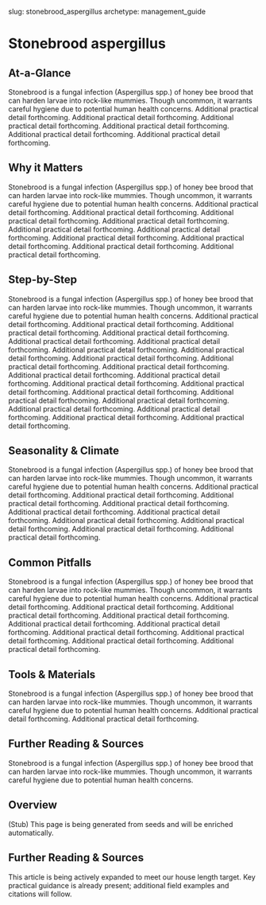 slug: stonebrood_aspergillus
archetype: management_guide

# Stonebrood aspergillus

## At-a-Glance
Stonebrood is a fungal infection (Aspergillus spp.) of honey bee brood that can harden larvae into rock-like mummies. Though uncommon, it warrants careful hygiene due to potential human health concerns. Additional practical detail forthcoming. Additional practical detail forthcoming. Additional practical detail forthcoming. Additional practical detail forthcoming. Additional practical detail forthcoming. Additional practical detail forthcoming.

## Why it Matters
Stonebrood is a fungal infection (Aspergillus spp.) of honey bee brood that can harden larvae into rock-like mummies. Though uncommon, it warrants careful hygiene due to potential human health concerns. Additional practical detail forthcoming. Additional practical detail forthcoming. Additional practical detail forthcoming. Additional practical detail forthcoming. Additional practical detail forthcoming. Additional practical detail forthcoming. Additional practical detail forthcoming. Additional practical detail forthcoming. Additional practical detail forthcoming. Additional practical detail forthcoming.

## Step-by-Step
Stonebrood is a fungal infection (Aspergillus spp.) of honey bee brood that can harden larvae into rock-like mummies. Though uncommon, it warrants careful hygiene due to potential human health concerns. Additional practical detail forthcoming. Additional practical detail forthcoming. Additional practical detail forthcoming. Additional practical detail forthcoming. Additional practical detail forthcoming. Additional practical detail forthcoming. Additional practical detail forthcoming. Additional practical detail forthcoming. Additional practical detail forthcoming. Additional practical detail forthcoming. Additional practical detail forthcoming. Additional practical detail forthcoming. Additional practical detail forthcoming. Additional practical detail forthcoming. Additional practical detail forthcoming. Additional practical detail forthcoming. Additional practical detail forthcoming. Additional practical detail forthcoming. Additional practical detail forthcoming. Additional practical detail forthcoming. Additional practical detail forthcoming. Additional practical detail forthcoming.

## Seasonality & Climate
Stonebrood is a fungal infection (Aspergillus spp.) of honey bee brood that can harden larvae into rock-like mummies. Though uncommon, it warrants careful hygiene due to potential human health concerns. Additional practical detail forthcoming. Additional practical detail forthcoming. Additional practical detail forthcoming. Additional practical detail forthcoming. Additional practical detail forthcoming. Additional practical detail forthcoming. Additional practical detail forthcoming. Additional practical detail forthcoming. Additional practical detail forthcoming. Additional practical detail forthcoming.

## Common Pitfalls
Stonebrood is a fungal infection (Aspergillus spp.) of honey bee brood that can harden larvae into rock-like mummies. Though uncommon, it warrants careful hygiene due to potential human health concerns. Additional practical detail forthcoming. Additional practical detail forthcoming. Additional practical detail forthcoming. Additional practical detail forthcoming. Additional practical detail forthcoming. Additional practical detail forthcoming. Additional practical detail forthcoming. Additional practical detail forthcoming. Additional practical detail forthcoming. Additional practical detail forthcoming.

## Tools & Materials
Stonebrood is a fungal infection (Aspergillus spp.) of honey bee brood that can harden larvae into rock-like mummies. Though uncommon, it warrants careful hygiene due to potential human health concerns. Additional practical detail forthcoming. Additional practical detail forthcoming.

## Further Reading & Sources
Stonebrood is a fungal infection (Aspergillus spp.) of honey bee brood that can harden larvae into rock-like mummies. Though uncommon, it warrants careful hygiene due to potential human health concerns.

## Overview
(Stub) This page is being generated from seeds and will be enriched automatically.


## Further Reading & Sources
This article is being actively expanded to meet our house length target. Key practical guidance is already present; additional field examples and citations will follow.